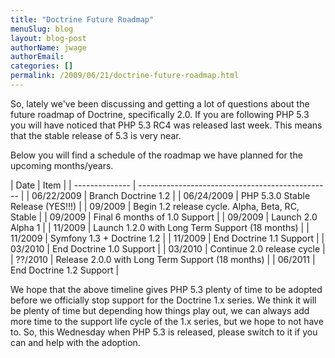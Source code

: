 ```yaml
---
title: "Doctrine Future Roadmap"
menuSlug: blog
layout: blog-post
authorName: jwage
authorEmail:
categories: []
permalink: /2009/06/21/doctrine-future-roadmap.html
---
```

So, lately we've been discussing and getting a lot of questions about
the future roadmap of Doctrine, specifically 2.0. If you are following
PHP 5.3 you will have noticed that PHP 5.3 RC4 was released last week.
This means that the stable release of 5.3 is very near.

Below you will find a schedule of the roadmap we have planned for the
upcoming months/years.

| Date | Item | | -------------- |
------------------------------------------------ | | 06/22/2009 | Branch
Doctrine 1.2 | | 06/24/2009 | PHP 5.3.0 Stable Release (YES!!!) | |
09/2009 | Begin 1.2 release cycle. Alpha, Beta, RC, Stable | | 09/2009 |
Final 6 months of 1.0 Support | | 09/2009 | Launch 2.0 Alpha 1 | |
11/2009 | Launch 1.2.0 with Long Term Support (18 months) | | 11/2009 |
Symfony 1.3 + Doctrine 1.2 | | 11/2009 | End Doctrine 1.1 Support | |
03/2010 | End Doctrine 1.0 Support | | 03/2010 | Continue 2.0 release
cycle | | ??/2010 | Release 2.0.0 with Long Term Support (18 months) | |
06/2011 | End Doctrine 1.2 Support |

We hope that the above timeline gives PHP 5.3 plenty of time to be
adopted before we officially stop support for the Doctrine 1.x series.
We think it will be plenty of time but depending how things play out, we
can always add more time to the support life cycle of the 1.x series,
but we hope to not have to. So, this Wednesday when PHP 5.3 is released,
please switch to it if you can and help with the adoption.
